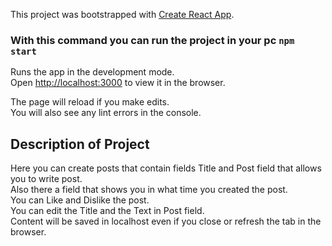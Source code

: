 This project was bootstrapped with [Create React App](https://github.com/facebook/create-react-app).

### With this command you can run the project in your pc `npm start`

Runs the app in the development mode.<br />
Open [http://localhost:3000](http://localhost:3000) to view it in the browser.

The page will reload if you make edits.<br />
You will also see any lint errors in the console.

## Description of Project

Here you can create posts that contain fields Title and Post field that allows you to write post.<br />
Also there a field that shows you in what time you created the post.<br />
You can Like and Dislike the post.<br />
You can edit the Title and the Text in Post field.<br />
Content will be saved in localhost even if you close or refresh the tab in the browser.<br />